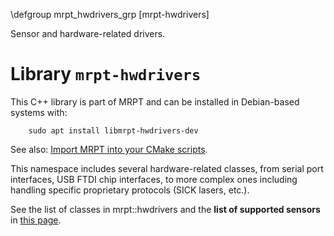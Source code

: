 \defgroup mrpt_hwdrivers_grp [mrpt-hwdrivers]

Sensor and hardware-related drivers.



# Library `mrpt-hwdrivers`

This C++ library is part of MRPT and can be installed in Debian-based systems
with:

		sudo apt install libmrpt-hwdrivers-dev

See also: [Import MRPT into your CMake scripts](mrpt_from_cmake.html).

This namespace includes several hardware-related classes, from serial port
interfaces, USB FTDI chip interfaces, to more complex ones including
handling specific proprietary protocols (SICK lasers, etc.).

See the list of classes in mrpt::hwdrivers and the
<b>list of supported sensors</b>
in <a href="http://www.mrpt.org/Supported_hardware_and_sensors" >this page</a>.
